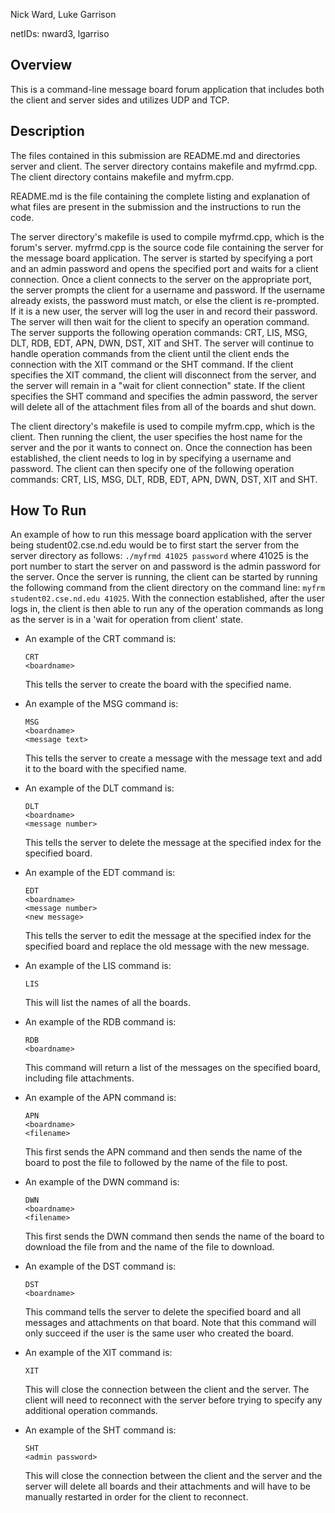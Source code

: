 Nick Ward, Luke Garrison

netIDs: nward3, lgarriso

## Overview

This is a command-line message board forum application that includes both the client and server sides and utilizes UDP and TCP.

## Description

The files contained in this submission are README.md and directories server and
client. The server directory contains makefile and myfrmd.cpp. The client directory
contains makefile and myfrm.cpp.

README.md is the file containing the complete listing and explanation of what files
are present in the submission and the instructions to run the code.

The server directory's makefile is used to compile myfrmd.cpp, which is the forum's server. myfrmd.cpp is the source code file containing the server for the message board application. The server is started by specifying a port and an admin password and opens the specified port and waits for a client connection. Once a client connects to the server on the appropriate port, the server prompts the client for a username and password. If the username already exists, the password must match, or else the client is re-prompted. If it is a new user, the server will log the user in and record their password. The server will then wait for the client to specify an operation command. The server supports the following operation commands: CRT, LIS, MSG, DLT, RDB, EDT, APN, DWN, DST, XIT and SHT. The server will continue to handle operation commands from the client until the client ends the connection with the XIT command or the SHT command. If the client specifies the XIT command, the client will disconnect from the server, and the server will remain in a "wait for client connection" state. If the client specifies the SHT command and specifies the admin password, the server will delete all of the attachment files from all of the boards and shut down.

The client directory's makefile is used to compile myfrm.cpp, which is the 
client. Then running the client, the user specifies the host name for the server and 
the por it wants to connect on. Once the connection has been established, the client 
needs to log in by specifying a username and password. The client can then specify
one of the following operation commands: CRT, LIS, MSG, DLT, RDB, EDT, APN, DWN, 
DST, XIT and SHT.

## How To Run

An example of how to run this message board application with the server being
student02.cse.nd.edu would be to first start the server from the server directory as follows:
```./myfrmd 41025 password``` where 41025 is the port number to start the server on
and password is the admin password for the server.
Once the server is running, the client can be started by running the following
command from the client directory on the command line: ```myfrm student02.cse.nd.edu 41025```. With the
connection established, after the user logs in, the client is then able to run any of the operation
commands as long as the server is in a 'wait for operation from client' state.

* An example of the CRT command is:

  ```
  CRT
  <boardname>
  ```

  This tells the server to create the board with the specified name.

* An example of the MSG command is:

  ```
  MSG
  <boardname>
  <message text>
  ```

  This tells the server to create a message with the message text and
  add it to the board with the specified name.

* An example of the DLT command is:

  ```
  DLT
  <boardname>
  <message number>
  ```

  This tells the server to delete the message at the specified index
  for the specified board.

* An example of the EDT command is:

  ```
  EDT
  <boardname>
  <message number>
  <new message>
  ```

  This tells the server to edit the message at the specified index for
  the specified board and replace the old message with the new message.

* An example of the LIS command is:

  ```
  LIS
  ```

  This will list the names of all the boards.

* An example of the RDB command is:

  ```
  RDB
  <boardname>
  ```

  This command will return a list of the messages on the specified board, including file attachments.

* An example of the APN command is:

  ```
  APN
  <boardname>
  <filename>
  ```

  This first sends the APN command and then sends the name of the board to
  post the file to followed by the name of the file to post.

* An example of the DWN command is:

  ```
  DWN
  <boardname>
  <filename>
  ```

  This first sends the DWN command then sends the name of the board to download
  the file from and the name of the file to download.

* An example of the DST command is:

  ```
  DST
  <boardname>
  ```

  This command tells the server to delete the specified board and all messages and attachments on that board. Note that this command will only succeed if the user is the same user who created the board.

* An example of the XIT command is:

  ```
  XIT
  ```

  This will close the connection between the client and the server. The client will need
to reconnect with the server before trying to specify any additional operation commands.

* An example of the SHT command is:

  ```
  SHT
  <admin password>
  ```

  This will close the connection between the client and the server and the server will delete all boards and their attachments and will have to be manually restarted in order for the client to reconnect.
